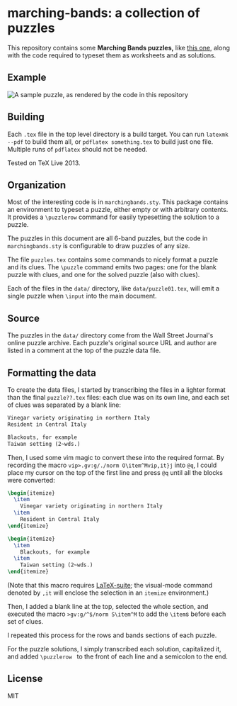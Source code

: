 # marching-bands: a collection of puzzles

This repository contains some **Marching Bands puzzles,** like
[this one][sample puzzle], along with the
code required to typeset them as worksheets and as solutions.

  [sample puzzle]: http://blogs.wsj.com/puzzle/2016/07/22/marching-bands-saturday-puzzle-14/

## Example

![A sample puzzle, as rendered by the code in this repository](https://cloud.githubusercontent.com/assets/4317806/21831520/3cbed7fa-d759-11e6-825d-29584374db96.png)

## Building

Each `.tex` file in the top level directory is a build target. You can
run `latexmk --pdf` to build them all, or `pdflatex something.tex` to
build just one file. Multiple runs of `pdflatex` should not be needed.

Tested on TeX Live 2013.

## Organization

Most of the interesting code is in `marchingbands.sty`. This package
contains an environment to typeset a puzzle, either empty or with
arbitrary contents. It provides a `\puzzlerow` command for easily
typesetting the solution to a puzzle.

The puzzles in this document are all 6-band puzzles, but the code in
`marchingbands.sty` is configurable to draw puzzles of any size.

The file `puzzles.tex` contains some commands to nicely format a puzzle
and its clues. The `\puzzle` command emits two pages: one for the blank
puzzle with clues, and one for the solved puzzle (also with clues).

Each of the files in the `data/` directory, like `data/puzzle01.tex`,
will emit a single puzzle when `\input` into the main document.

## Source

The puzzles in the `data/` directory come from the Wall Street Journal's
online puzzle archive. Each puzzle's original source URL and author are
listed in a comment at the top of the puzzle data file.

## Formatting the data

To create the data files, I started by transcribing the files in a
lighter format than the final `puzzle??.tex` files: each clue was on its
own line, and each set of clues was separated by a blank line:

```tex
Vinegar variety originating in northern Italy
Resident in Central Italy

Blackouts, for example
Taiwan setting (2~wds.)
```

Then, I used some vim magic to convert these into the required format.
By recording the macro `vip>.gv:g/./norm O\item^Mvip,it}j` into `@q`,
I could place my cursor on the top of the first line and press `@q`
until all the blocks were converted:

```tex
\begin{itemize}
  \item
    Vinegar variety originating in northern Italy
  \item
    Resident in Central Italy
\end{itemize}

\begin{itemize}
  \item
    Blackouts, for example
  \item
    Taiwan setting (2~wds.)
\end{itemize}
```

(Note that this macro requires [LaTeX-suite][]; the visual-mode command
denoted by `,it` will enclose the selection in an `itemize`
environment.)

  [LaTeX-suite]: https://github.com/wchargin/vim-latexsuite

Then, I added a blank line at the top, selected the whole section, and
executed the macro `>gv:g/^$/norm S\item^M` to add the `\item`s before
each set of clues.

I repeated this process for the rows and bands sections of each puzzle.

For the puzzle solutions, I simply transcribed each solution,
capitalized it, and added `\puzzlerow ` to the front of each line and a
semicolon to the end.

## License

MIT
